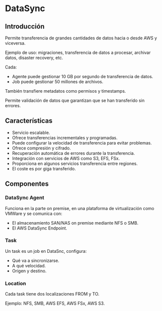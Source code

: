 # DataSync

## Introducción

Permite transferencia de grandes cantidades de datos hacia o desde AWS y viceversa.

Ejemplo de uso: migraciones, transferencia de datos a procesar, archivar datos, disaster recovery, etc.

Cada:

- Agente puede gestionar 10 GB por segundo de transferencia de datos.
- Job puede gestionar 50 millones de archivos.

También transfiere metadatos como permisos y timestamps.

Permite validación de datos que garantizan que se han transferido sin errores.

## Características

- Servicio escalable.
- Ofrece transferencias incrementales y programadas.
- Puede configurar la velocidad de transferencia para evitar problemas.
- Ofrece compresión y cifrado.
- Recuperación automática de errores durante la transferencia.
- Integración con servicios de AWS como S3, EFS, FSx.
- Proporciona en algunos servicios transferencia entre regiones.
- El coste es por giga transferido.

## Componentes

### DataSync Agent

Funciona en la parte on premise, en una plataforma de virtualización como VMWare y se comunica con:

- El almacenamiento SAN/NAS on premise mediante NFS o SMB.
- El AWS DataSync Endpoint.

### Task

Un task es un job en DataSnc, configura:

- Qué va a sincronizarse.
- A qué velocidad.
- Origen y destino.

### Location

Cada task tiene dos localizaciones FROM y TO.

Ejemplo: NFS, SMB, AWS EFS, AWS FSx, AWS S3.
